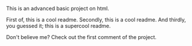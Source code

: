 This is an advanced basic project on html.

First of, this is a cool readme.
Secondly, this is a cool readme.
And thirdly, you guessed it; this is a supercool readme.

Don't believe me?
Check out the first comment of the project.

